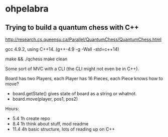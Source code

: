 # ohpelabra

## Trying to build a quantum chess with C++

http://research.cs.queensu.ca/Parallel/QuantumChess/QuantumChess.html

gcc 4.9.2, using C++14. (g++-4.9 -g -Wall -std=c++14)

make && ./qchess
make clean

Some sort of MVC with a CLI (the CLI might not even be in C++).

Board has two Players, each Player has 16 Pieces, each Piece knows how to move?

- board.getState() gives state of board as a string or whatnot.
- board.move(player, pos1, pos2)

Hours:
- 5.4 1h create repo
- 8.4 1h think about stuff, mod readme
- 11.4 4h basic structure, lots of reading up on C++
